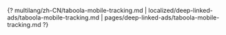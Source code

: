 {? multilang/zh-CN/taboola-mobile-tracking.md | localized/deep-linked-ads/taboola-mobile-tracking.md | pages/deep-linked-ads/taboola-mobile-tracking.md ?}
